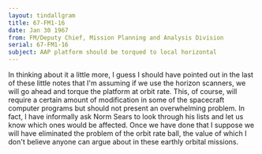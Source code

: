 ```yaml
---
layout: tindallgram
title: 67-FM1-16
date: Jan 30 1967
from: FM/Deputy Chief, Mission Planning and Analysis Division
serial: 67-FM1-16
subject: AAP platform should be torqued to local horizontal
---
```

In thinking about it a little more, I guess I should have pointed out
in the last of these little notes that I'm assuming if we use the horizon
scanners, we will go ahead and torque the platform at orbit rate.
This, of course, will require a certain amount of modification in some
of the spacecraft computer programs but should not present an overwhelming
problem. In fact, I have informally ask Norm Sears to look
through his lists and let us know which ones would be affected. Once
we have done that I suppose we will have eliminated the problem of the
orbit rate ball, the value of which I don't believe anyone can argue
about in these earthly orbital missions.
